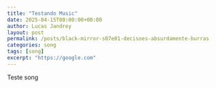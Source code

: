 ```yaml
---
title: "Testando Music"
date: 2025-04-15T00:00:00+00:00
author: Lucas Jandrey
layout: post
permalink: /posts/black-mirror-s07e01-decisoes-absurdamente-burras
categories: song
tags: [song]
excerpt: "https://google.com"
---
```

Teste song
